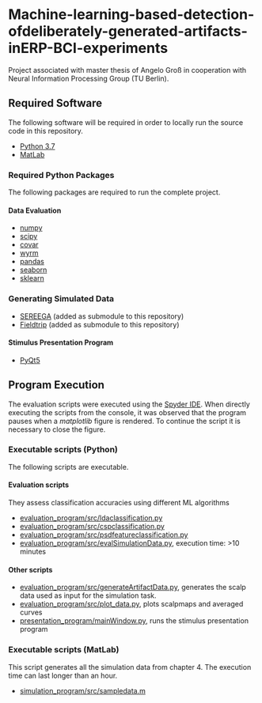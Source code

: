 # Machine-learning-based-detection-ofdeliberately-generated-artifacts-inERP-BCI-experiments
Project associated with master thesis of Angelo Groß in cooperation with Neural Information Processing Group (TU Berlin). 

## Required Software
The following software will be required in order to locally run the source code in this repository.
- [Python 3.7](https://www.python.org/downloads/)
- [MatLab](https://de.mathworks.com/products/get-matlab.html?s_tid=gn_getml)
### Required Python Packages
The following packages are required to run the complete project.
#### Data Evaluation
- [numpy](https://numpy.org/)
- [scipy](https://www.scipy.org/)
- [covar](https://pythonhosted.org/covar/index.html)
- [wyrm](http://bbci.github.io/wyrm/index.html)
- [pandas](https://pandas.pydata.org/)
- [seaborn](https://seaborn.pydata.org/)
- [sklearn](https://sklearn.org/)
### Generating Simulated Data
- [SEREEGA](https://github.com/lrkrol/SEREEGA) (added as submodule to this repository)
- [Fieldtrip](https://www.fieldtriptoolbox.org/) (added as submodule to this repository)
#### Stimulus Presentation Program
- [PyQt5](https://pypi.org/project/PyQt5/)

## Program Execution
The evaluation scripts were executed using the [Spyder IDE](https://www.spyder-ide.org/). When directly executing the scripts from the console, it was observed that the program pauses when a *matplotlib* figure is rendered. To continue the script it is necessary to close the figure.

### Executable scripts (Python)
The following scripts are executable.
#### Evaluation scripts
They assess classification accuracies using different ML algorithms
- [evaluation_program/src/ldaclassification.py](evaluation_program/src/ldaclassification.py)
- [evaluation_program/src/cspclassification.py](evaluation_program/src/cspclassification.py)
- [evaluation_program/src/psdfeatureclassification.py](evaluation_program/src/psdfeatureclassification.py)
- [evaluation_program/src/evalSimulationData.py](evaluation_program/src/evalSimulationData.py), execution time: >10 minutes
#### Other scripts
- [evaluation_program/src/generateArtifactData.py](evaluation_program/src/generateArtifactData.py), generates the scalp data used as input for the simulation task.
- [evaluation_program/src/plot_data.py](evaluation_program/src/plot_data.py), plots scalpmaps and averaged curves
- [presentation_program/mainWindow.py](presentation_program/mainWindow.py), runs the stimulus presentation program

### Executable scripts (MatLab)
This script generates all the simulation data from chapter 4. The execution time can last longer than an hour.
- [simulation_program/src/sampledata.m](simulation_program/src/sampledata.m)
